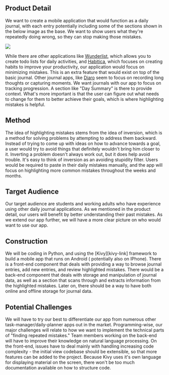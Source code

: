 ## Product Detail

We want to create a mobile application that would function as a daily journal, with each entry potentially including some of the sections shown in the below image as the base. We want to show users what they're repeatedly doing wrong, so they can stop making those mistakes.

![](https://github.com/csc301-winter-2016/project-team12/blob/master/doc/phase1/images/raw_layout.jpg)

While there are other applications like [Wunderlist][wunderlist-link], which allows you to create todo lists for daily activities, and [Habitica][habitica-link],
which focuses on creating habits to improve your productivity, our application would focus on minimizing mistakes. This is an extra feature that would exist on top of the basic journal. Other journal apps, like [Diaro][diaro-link] seem to focus on recording long thoughts or capturing moments. We want journals with our app to focus on tracking progression. A section like "Day Summary" is there to provide context. What's more important is that the user can figure out what needs to change for them to better achieve their goals, which is where highlighting mistakes is helpful.

[wunderlist-link]: https://www.wunderlist.com/
[habitica-link]: https://habitica.com/static/front/
[diaro-link]: http://www.diaroapp.com/

## Method

The idea of highlighting mistakes stems from the idea of inversion, which is a method for solving problems by attempting
to address them backward. Instead of trying to come up with ideas on how to advance towards a goal, a user would try to
avoid things that definitely wouldn't bring him closer to it. Inverting a problem doesn't always work out, but it does
help avoid trouble. It's easy to think of inversion as an avoiding stupidity filter. Users would be required to paste in
their daily mistakes manually, and the app will focus on highlighting more common mistakes throughout the weeks and
months. 

## Target Audience

Our target audience are students and working adults who have experience using other daily journal applications. As we
mentioned in the product detail, our users will benefit by better understanding their past mistakes. As we extend our 
app further, we will have a more clear picture on who would want to use our app.

## Construction

We will be coding in Python, and using the [Kivy][kivy-link] framework to build a mobile app that runs on Android (
potentially also on IPhone). There is a front-end component that deals with providing a way to browse journal entries,
add new entries, and review highlighted mistakes. There would be a back-end component that deals with storage and
manipulation of journal data, as well as a section that scans through and extracts information from the highlighted
mistakes. Later on, there should be a way to have both online and offline storage for journal data. 

## Potential Challenges

We will have to try our best to differentiate our app from numerous other task-manager/daily-planner apps out in the
market. Programming-wise, our major challenges will relate to how we want to implement the technical parts of "finding
repeated mistakes." Team members working on the back-end will have to improve their knowledge on natural language processing.
On the front-end, issues have to deal mainly with handling increasing code complexity - the initial view codebase should
be extensible, so that more features can be added to the project. Because Kivy uses it's own language for displaying
material on the screen, there won't be too much documentation available on how to structure code.  
